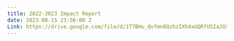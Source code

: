 ```yaml
---
title: 2022-2023 Impact Report
date: 2023-08-15 23:56:00 Z
Link: https://drive.google.com/file/d/1T7BHu_Qvfmn6QzhzIXh4xUQRfU5IaJG9/view?usp=sharing
---
```



